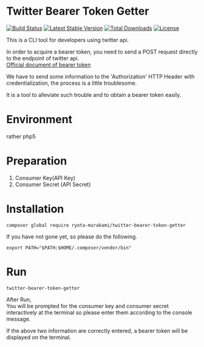 # Twitter Bearer Token Getter

[![Build Status](https://travis-ci.org/ryota-murakami/twitter-bearer-token-getter.svg?branch=master)](https://travis-ci.org/ryota-murakami/twitter-bearer-token-getter) [![Latest Stable Version](https://poser.pugx.org/ryota-murakami/twitter-bearer-token-getter/version)](https://packagist.org/packages/ryota-murakami/twitter-bearer-token-getter) [![Total Downloads](https://poser.pugx.org/ryota-murakami/twitter-bearer-token-getter/downloads)](https://packagist.org/packages/ryota-murakami/twitter-bearer-token-getter) [![License](https://poser.pugx.org/ryota-murakami/twitter-bearer-token-getter/license)](https://packagist.org/packages/ryota-murakami/twitter-bearer-token-getter)


This is a CLI tool for developers using twitter api.

In order to acquire a bearer token, you need to send a POST request directly to the endpoint of twitter api.  
[Official document of bearer token](https://dev.twitter.com/oauth/reference/post/oauth2/token)

We have to send some information to the 'Authorization' HTTP Header with credentialization, the process is a little troublesome.

It is a tool to alleviate such trouble and to obtain a bearer token easily.

# Environment
rather php5

# Preparation
1. Consumer Key(API Key)
2. Consumer Secret (API Secret)

# Installation

```
composer global require ryota-murakami/twitter-bearer-token-getter
```

If you have not gone yet, so please do the following.

```
export PATH="$PATH:$HOME/.composer/vendor/bin"
```

# Run

```
twitter-bearer-token-getter
```

After Run,  
You will be prompted for the consumer key and consumer secret interactively at the terminal so please enter them according to the console message.

If the above two information are correctly entered, a bearer token will be displayed on the terminal.

